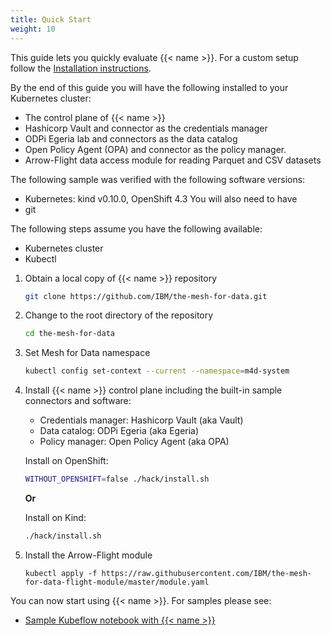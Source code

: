 ```yaml
---
title: Quick Start
weight: 10
---
```


This guide lets you quickly evaluate {{< name >}}. For a custom setup follow the [Installation instructions](/docs/setup/install).

By the end of this guide you will have the following installed to your Kubernetes cluster:
- The control plane of {{< name >}}
- Hashicorp Vault and connector as the credentials manager 
- ODPi Egeria lab and connectors as the data catalog
- Open Policy Agent (OPA) and connector as the policy manager.
- Arrow-Flight data access module for reading Parquet and CSV datasets

The following sample was verified with the following software versions:
- Kubernetes: kind v0.10.0, OpenShift 4.3
You will also need to have
- git

The following steps assume you have the following available:
- Kubernetes cluster
- Kubectl

1.  Obtain a local copy of {{< name >}} repository
    ```bash
    git clone https://github.com/IBM/the-mesh-for-data.git
    ```
1.  Change to the root directory of the repository
    ```bash
    cd the-mesh-for-data
    ```
1. Set Mesh for Data namespace
    ```bash
    kubectl config set-context --current --namespace=m4d-system
    ```
1. Install {{< name >}} control plane including the built-in sample connectors and software:
    - Credentials manager: Hashicorp Vault (aka Vault)
    - Data catalog: ODPi Egeria (aka Egeria)
    - Policy manager: Open Policy Agent (aka OPA)

    Install on OpenShift:
    ```bash
    WITHOUT_OPENSHIFT=false ./hack/install.sh
    ```
    **Or**
    
    Install on Kind:
    ```bash
    ./hack/install.sh
    ```
1. Install the Arrow-Flight module
    ```
    kubectl apply -f https://raw.githubusercontent.com/IBM/the-mesh-for-data-flight-module/master/module.yaml
    ```

You can now start using {{< name >}}. For samples please see:
- [Sample Kubeflow notebook with {{< name >}}](/docs/usage/notebook-sample)
